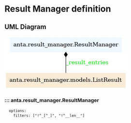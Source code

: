 # Result Manager definition

## UML Diagram

![](../imgs/uml/anta.result_manager.ResultManager.jpeg)

### ::: anta.result_manager.ResultManager
      options:
        filters: ["!^_[^_]", "!^__len__"]
